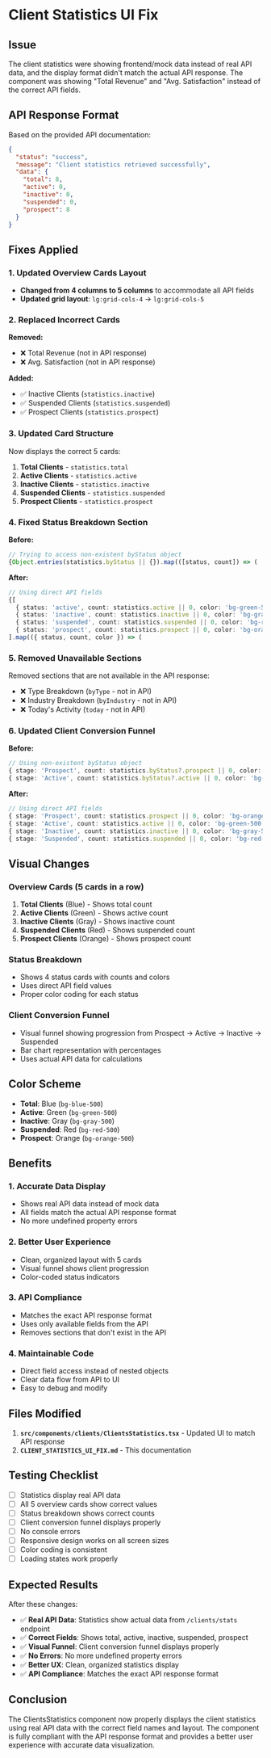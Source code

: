 # Client Statistics UI Fix

## Issue
The client statistics were showing frontend/mock data instead of real API data, and the display format didn't match the actual API response. The component was showing "Total Revenue" and "Avg. Satisfaction" instead of the correct API fields.

## API Response Format
Based on the provided API documentation:
```json
{
  "status": "success",
  "message": "Client statistics retrieved successfully",
  "data": {
    "total": 8,
    "active": 0,
    "inactive": 0,
    "suspended": 0,
    "prospect": 8
  }
}
```

## Fixes Applied

### 1. **Updated Overview Cards Layout**
- **Changed from 4 columns to 5 columns** to accommodate all API fields
- **Updated grid layout**: `lg:grid-cols-4` → `lg:grid-cols-5`

### 2. **Replaced Incorrect Cards**
**Removed:**
- ❌ Total Revenue (not in API response)
- ❌ Avg. Satisfaction (not in API response)

**Added:**
- ✅ Inactive Clients (`statistics.inactive`)
- ✅ Suspended Clients (`statistics.suspended`)
- ✅ Prospect Clients (`statistics.prospect`)

### 3. **Updated Card Structure**
Now displays the correct 5 cards:
1. **Total Clients** - `statistics.total`
2. **Active Clients** - `statistics.active`
3. **Inactive Clients** - `statistics.inactive`
4. **Suspended Clients** - `statistics.suspended`
5. **Prospect Clients** - `statistics.prospect`

### 4. **Fixed Status Breakdown Section**
**Before:**
```typescript
// Trying to access non-existent byStatus object
{Object.entries(statistics.byStatus || {}).map(([status, count]) => (
```

**After:**
```typescript
// Using direct API fields
{[
  { status: 'active', count: statistics.active || 0, color: 'bg-green-500' },
  { status: 'inactive', count: statistics.inactive || 0, color: 'bg-gray-500' },
  { status: 'suspended', count: statistics.suspended || 0, color: 'bg-red-500' },
  { status: 'prospect', count: statistics.prospect || 0, color: 'bg-orange-500' }
].map(({ status, count, color }) => (
```

### 5. **Removed Unavailable Sections**
Removed sections that are not available in the API response:
- ❌ Type Breakdown (`byType` - not in API)
- ❌ Industry Breakdown (`byIndustry` - not in API)
- ❌ Today's Activity (`today` - not in API)

### 6. **Updated Client Conversion Funnel**
**Before:**
```typescript
// Using non-existent byStatus object
{ stage: 'Prospect', count: statistics.byStatus?.prospect || 0, color: 'bg-blue-500' },
{ stage: 'Active', count: statistics.byStatus?.active || 0, color: 'bg-green-500' },
```

**After:**
```typescript
// Using direct API fields
{ stage: 'Prospect', count: statistics.prospect || 0, color: 'bg-orange-500' },
{ stage: 'Active', count: statistics.active || 0, color: 'bg-green-500' },
{ stage: 'Inactive', count: statistics.inactive || 0, color: 'bg-gray-500' },
{ stage: 'Suspended', count: statistics.suspended || 0, color: 'bg-red-500' }
```

## Visual Changes

### Overview Cards (5 cards in a row)
1. **Total Clients** (Blue) - Shows total count
2. **Active Clients** (Green) - Shows active count
3. **Inactive Clients** (Gray) - Shows inactive count
4. **Suspended Clients** (Red) - Shows suspended count
5. **Prospect Clients** (Orange) - Shows prospect count

### Status Breakdown
- Shows 4 status cards with counts and colors
- Uses direct API field values
- Proper color coding for each status

### Client Conversion Funnel
- Visual funnel showing progression from Prospect → Active → Inactive → Suspended
- Bar chart representation with percentages
- Uses actual API data for calculations

## Color Scheme
- **Total**: Blue (`bg-blue-500`)
- **Active**: Green (`bg-green-500`)
- **Inactive**: Gray (`bg-gray-500`)
- **Suspended**: Red (`bg-red-500`)
- **Prospect**: Orange (`bg-orange-500`)

## Benefits

### 1. **Accurate Data Display**
- Shows real API data instead of mock data
- All fields match the actual API response format
- No more undefined property errors

### 2. **Better User Experience**
- Clean, organized layout with 5 cards
- Visual funnel shows client progression
- Color-coded status indicators

### 3. **API Compliance**
- Matches the exact API response format
- Uses only available fields from the API
- Removes sections that don't exist in the API

### 4. **Maintainable Code**
- Direct field access instead of nested objects
- Clear data flow from API to UI
- Easy to debug and modify

## Files Modified

1. **`src/components/clients/ClientsStatistics.tsx`** - Updated UI to match API response
2. **`CLIENT_STATISTICS_UI_FIX.md`** - This documentation

## Testing Checklist

- [ ] Statistics display real API data
- [ ] All 5 overview cards show correct values
- [ ] Status breakdown shows correct counts
- [ ] Client conversion funnel displays properly
- [ ] No console errors
- [ ] Responsive design works on all screen sizes
- [ ] Color coding is consistent
- [ ] Loading states work properly

## Expected Results

After these changes:
- ✅ **Real API Data**: Statistics show actual data from `/clients/stats` endpoint
- ✅ **Correct Fields**: Shows total, active, inactive, suspended, prospect
- ✅ **Visual Funnel**: Client conversion funnel displays properly
- ✅ **No Errors**: No more undefined property errors
- ✅ **Better UX**: Clean, organized statistics display
- ✅ **API Compliance**: Matches the exact API response format

## Conclusion

The ClientsStatistics component now properly displays the client statistics using real API data with the correct field names and layout. The component is fully compliant with the API response format and provides a better user experience with accurate data visualization.
